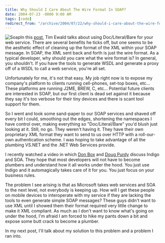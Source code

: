 ```yaml
---
title: Why Should I Care About The Wire Format In SOAP?
date: 2004-07-23 -0800 9:00 AM
tags: [code]
redirect_from: "/archive/2004/07/22/why-should-i-care-about-the-wire-format-in-soap.aspx/"
---
```


![Soap](/images/soap.jpg)In this
[post](http://pluralsight.com/blogs/tewald/archive/2004/06/29/460.aspx),
Tim Ewald talks about using Doc/Literal/Bare for your web service. There
are several benefits he ticks off, but one seems to be the aesthetic
effect of cleaning up the format of the XML within your SOAP message. In
SOAP, the XML sent back and forth is just the wire format. As a typical
developer, why should you care what the wire format is? In general, you
shouldn't. If you have the tools to generate WSDL and generate a proxy
off of a WSDL to call a web service, you're all set.

Unfortunately for me, it's not that easy. My job right now is to expose
my company's platform to clients running cell-phones, set-top boxes,
etc... These platforms are running J2ME, BREW, C, etc... Potential
future clients are interested in SOAP, but our first client is dead set
against it because they say it's too verbose for their tiny devices and
there is scant tool support for them.

So I went and took some sand-paper to our SOAP services and shaved off
every bit I could, smoothing out the edges, shortening the namespaces I
have control over, making everything so "Doc/Literal/Bare" you'd blush
just looking at it. Still, no go. They weren't having it. They have
their own proprietary XML format they want to send to us over HTTP with
a roll-our-own authentication scheme. I was hoping to take advantage of
all the plumbing VS.NET and the .NET Web Services provide.

I recently watched a video in which [Don
Box](http://www.gotdotnet.com/team/dbox/) and [Doug
Purdy](http://www.douglasp.com/default.aspx) discuss Indigo and SOA.
They hope that most developers will not have to become plumbers and
understand how it all works under the hood. You just use Indigo and it
automagically takes care of it for you. You just focus on your business
rules.

The problem I see arising is that as Microsoft takes web services and
SOA to the next level, not everybody is keeping up. How will I get these
people on mobile devices to interoperate with my service if they are
lacking the tools to even generate simple SOAP messages? These guys
didn't want to use XML until I showed them their format required very
little change to make it XML compliant. As much as I don't want to know
what's going on under the hood, I'm afraid I am forced to hike my pants
down a bit and expose some butt crack to become a plumber.

In my next post, I'll talk about my solution to this problem and a
problem I ran into.

